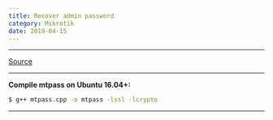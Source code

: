 ```yaml
---
title: Recover admin password
category: Mikrotik
date: 2019-04-15
---
```


-----

[Source](https://aacable.wordpress.com/2012/01/14/howto-recover-mikrotik-admin-account-forgotten-password)

-----

**Compile mtpass on Ubuntu 16.04+:**
```bash
$ g++ mtpass.cpp -o mtpass -lssl -lcrypto
```

-----